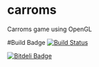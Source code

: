# carroms
Carroms game using OpenGL

#Build Badge
[![Build Status](https://travis-ci.org/ParthKolekar/carroms.svg?branch=master)](https://travis-ci.org/ParthKolekar/carroms)


[![Bitdeli Badge](https://d2weczhvl823v0.cloudfront.net/ParthKolekar/carroms/trend.png)](https://bitdeli.com/free "Bitdeli Badge")


